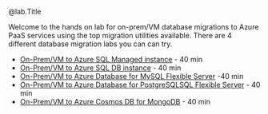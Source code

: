 @lab.Title

Welcome to the hands on lab for on-prem/VM database migrations to Azure PaaS services using the top migration utilities available.  There are 4 different database migration labs you can can try. 

- [On-Prem/VM to Azure SQL Managed instance](#sql-mi) - 40 min
- [On-Prem/VM to Azure SQL DB instance](#sql-db) - 40 min
- [On-Prem/VM to Azure Database for MySQL Flexible Server](#mysql) -40 min
- [On-Prem/VM to Azure Database for PostgreSQLSQL Flexible Server](#postgresql) - 40 min
- [On-Prem/VM to Azure Cosmos DB for MongoDB](#mongodb) - 40 min

